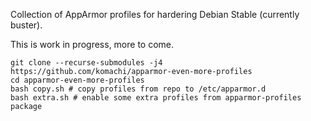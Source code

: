 Collection of AppArmor profiles for hardering Debian Stable (currently buster).

This is work in progress, more to come.

```
git clone --recurse-submodules -j4 https://github.com/komachi/apparmor-even-more-profiles
cd apparmor-even-more-profiles
bash copy.sh # copy profiles from repo to /etc/apparmor.d
bash extra.sh # enable some extra profiles from apparmor-profiles package
```

